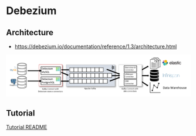 # Debezium

## Architecture

- https://debezium.io/documentation/reference/1.3/architecture.html

![debezium-architecture](/contents/images/debezium-architecture.png)

## Tutorial

[Tutorial README](/debezium/tutorial/README.md)
